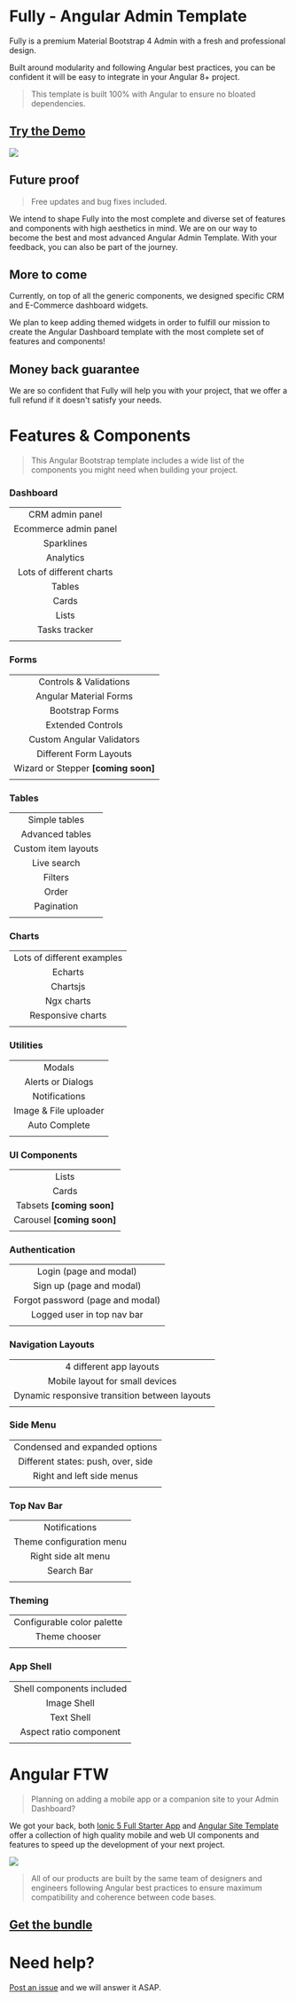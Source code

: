 # Fully - Angular Admin Template
Fully is a premium Material Bootstrap 4 Admin with a fresh and professional design.

Built around modularity and following Angular best practices, you can be confident it will be easy to integrate in your Angular 8+ project.

> This template is built 100% with Angular to ensure no bloated dependencies.

## [Try the Demo](https://angular-templates.io/product/fully-angular-admin-template) 

<div>
<img src="https://angular-templates.s3-us-west-2.amazonaws.com/fully-angular-admin-template/fully-angular-admin-template-showcase.jpg">
</div>

## Future proof
> Free updates and bug fixes included.

We intend to shape Fully into the most complete and diverse set of features and components with high aesthetics in mind. We are on our way to become the best and most advanced Angular Admin Template. With your feedback, you can also be part of the journey.

## More to come
Currently, on top of all the generic components, we designed specific CRM and E-Commerce dashboard widgets.

We plan to keep adding themed widgets in order to fulfill our mission to create the Angular Dashboard template with the most complete set of features and components!

## Money back guarantee
We are so confident that Fully will help you with your project, that we offer a full refund if it doesn't satisfy your needs.

# Features & Components
> This Angular Bootstrap template includes a wide list of the components you might need when building your project.

### Dashboard
|  |
| :----: |
| CRM admin panel       |
| Ecommerce admin panel |
| Sparklines            |
| Analytics             |
| Lots of different charts |
| Tables |
| Cards |
| Lists |
| Tasks tracker |
|  |

### Forms
|  |
| :----: |
| Controls & Validations  |
| Angular Material Forms  |
| Bootstrap Forms         |
| Extended Controls |
| Custom Angular Validators |
| Different Form Layouts |
| Wizard or Stepper **[coming soon]** |
|  |

### Tables
|  |
| :----: |
| Simple tables       |
| Advanced tables     |
| Custom item layouts |
| Live search |
| Filters |
| Order |
| Pagination |
|  |

### Charts
|  |
| :----: |
| Lots of different examples |
| Echarts |
| Chartsjs |
| Ngx charts |
| Responsive charts |
|  |

### Utilities
|  |
| :----: |
| Modals |
| Alerts or Dialogs |
| Notifications |
| Image & File uploader |
| Auto Complete |
|  |

### UI Components
|  |
| :----: |
| Lists |
| Cards |
| Tabsets **[coming soon]** |
| Carousel **[coming soon]** |
|  |

### Authentication
|  |
| :----: |
| Login (page and modal) |
| Sign up (page and modal) |
| Forgot password (page and modal) |
| Logged user in top nav bar |
|  |

### Navigation Layouts
|  |
| :----: |
| 4 different app layouts |
| Mobile layout for small devices |
| Dynamic responsive transition between layouts |
|  |

### Side Menu
|  |
| :----: |
| Condensed and expanded options |
| Different states: push, over, side |
| Right and left side menus |
|  |

### Top Nav Bar
|  |
| :----: |
| Notifications |
| Theme configuration menu |
| Right side alt menu |
| Search Bar |
|  |

### Theming
|  |
| :----: |
| Configurable color palette |
| Theme chooser |
|  |

### App Shell
|  |
| :----: |
| Shell components included |
| Image Shell |
| Text Shell |
| Aspect ratio component |
|  |

# Angular FTW
> Planning on adding a mobile app or a companion site to your Admin Dashboard?

We got your back, both [Ionic 5 Full Starter App](https://ionicthemes.com/product/ionic5-full-starter-app-pro-version) and [Angular Site Template](https://angular-templates.io/product/angular-site-template) offer a collection of high quality mobile and web UI components and features to speed up the development of your next project.

<div>
<img src="https://angular-templates.s3-us-west-2.amazonaws.com/deluxe-angular-bundle/deluxe-angular-bundle-showcase-35.jpg">
</div>

> All of our products are built by the same team of designers and engineers following Angular best practices to ensure maximum compatibility and coherence between code bases.

## [Get the bundle](https://angular-templates.io/product/deluxe-angular-bundle) 


# Need help?
[Post an issue](https://github.com/AngularTemplates/fully-angular-admin-template/issues/new) and we will answer it ASAP.
